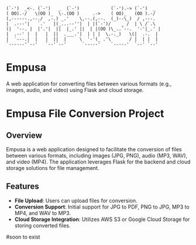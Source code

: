 
```monospace
(`-')  _<-. (`-')   _  (`-')            (`-').-> (`-')  _  
( OO).-/   \(OO )_  \-.(OO )     .->    ( OO)_   (OO ).-/  
(,------.,--./  ,-.) _.'    \,--.(,--.  (_)--\_)  / ,---.   
|  .---'|   `.'   |(_...--''|  | |(`-')/    _ /  | \ /`.\  
(|  '--. |  |'.'|  ||  |_.' ||  | |(OO )\_..`--.  '-'|_.' | 
|  .--' |  |   |  ||  .___.'|  | | |  \.-._)   \(|  .-.  | 
|  `---.|  |   |  ||  |     \  '-'(_ .'\       / |  | |  | 
`------'`--'   `--'`--'      `-----'    `-----'  `--' `--'
```

# Empusa
A web application for converting files between various formats (e.g., images, audio, and video) using Flask and cloud storage.


# Empusa File Conversion Project

## Overview
Empusa is a web application designed to facilitate the conversion of files between various formats, including images (JPG, PNG), audio (MP3, WAV), and video (MP4). The application leverages Flask for the backend and cloud storage solutions for file management.

## Features
- **File Upload**: Users can upload files for conversion.
- **Conversion Support**: Initial support for JPG to PDF, PNG to JPG, MP3 to MP4, and WAV to MP3.
- **Cloud Storage Integration**: Utilizes AWS S3 or Google Cloud Storage for storing converted files.



#soon to exist
